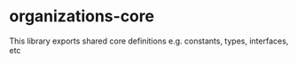 # organizations-core

This library exports shared core definitions e.g. constants, types, interfaces, etc
